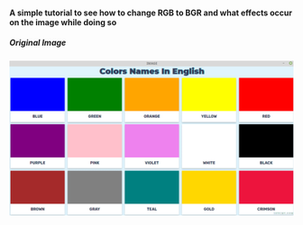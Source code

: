 #### A simple tutorial to see how to change RGB to BGR and what effects occur on the image while doing so

##### Original Image
![](original_image.png)

